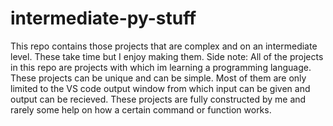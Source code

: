 # intermediate-py-stuff
This repo contains those projects that are complex and on an intermediate level. These take time but I enjoy making them.
Side note: All of the projects in this repo are projects with which im learning a programming language. These projects can be unique and can be simple. Most of them are only limited to the VS code output window from which input can be given and output can be recieved. These projects are fully constructed by me and rarely some help on how a certain command or function works.
